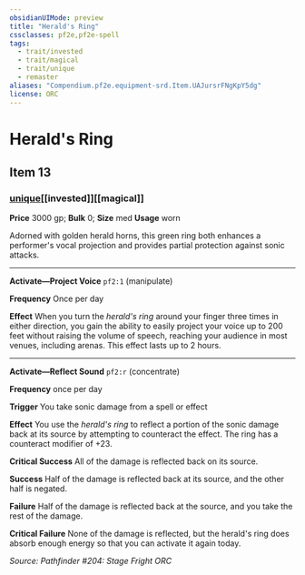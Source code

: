 ```yaml
---
obsidianUIMode: preview
title: "Herald's Ring"
cssclasses: pf2e,pf2e-spell
tags:
  - trait/invested
  - trait/magical
  - trait/unique
  - remaster
aliases: "Compendium.pf2e.equipment-srd.Item.UAJursrFNgKpY5dg"
license: ORC
---
```

# Herald's Ring
## Item 13
### [unique](unique "Unique Rarity Trait")[[invested]][[magical]]


**Price** 3000 gp; 
**Bulk** 0; **Size** med
**Usage** worn

Adorned with golden herald horns, this green ring both enhances a performer's vocal projection and provides partial protection against sonic attacks.

* * *

**Activate—Project Voice** `pf2:1` (manipulate)

**Frequency** Once per day

**Effect** When you turn the _herald's ring_ around your finger three times in either direction, you gain the ability to easily project your voice up to 200 feet without raising the volume of speech, reaching your audience in most venues, including arenas. This effect lasts up to 2 hours.

* * *

**Activate—Reflect Sound** `pf2:r` (concentrate)

**Frequency** once per day

**Trigger** You take sonic damage from a spell or effect

**Effect** You use the _herald's ring_ to reflect a portion of the sonic damage back at its source by attempting to counteract the effect. The ring has a counteract modifier of +23.

**Critical Success** All of the damage is reflected back on its source.

**Success** Half of the damage is reflected back at its source, and the other half is negated.

**Failure** Half of the damage is reflected back at the source, and you take the rest of the damage.

**Critical Failure** None of the damage is reflected, but the herald's ring does absorb enough energy so that you can activate it again today.

*Source: Pathfinder #204: Stage Fright*
*ORC*